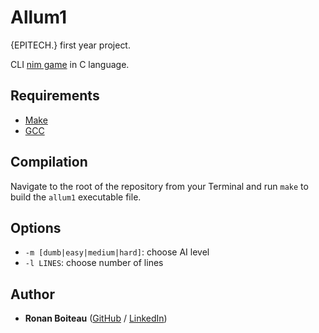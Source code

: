 # Allum1

{EPITECH.} first year project.

CLI [nim game](https://en.wikipedia.org/wiki/Nim) in C language.

## Requirements

 - [Make](https://www.gnu.org/software/make/)
 - [GCC](https://gcc.gnu.org/)

## Compilation

Navigate to the root of the repository from your Terminal and run `make` to build the `allum1` executable file.

## Options
 - `-m [dumb|easy|medium|hard]`: choose AI level
 - `-l LINES`: choose number of lines

## Author

* **Ronan Boiteau** ([GitHub](https://github.com/ronanboiteau) / [LinkedIn](https://www.linkedin.com/in/ronanboiteau/))

